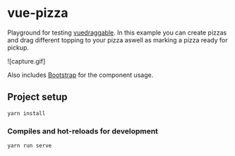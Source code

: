 # vue-pizza

Playground for testing [vuedraggable](https://github.com/SortableJS/Vue.Draggable).
In this example you can create pizzas and drag different topping to your pizza aswell as marking a pizza ready for pickup.

![capture.gif]


Also includes [Bootstrap](https://bootstrap-vue.js.org/) for the component usage.

## Project setup
```
yarn install
```

### Compiles and hot-reloads for development
```
yarn run serve
```

